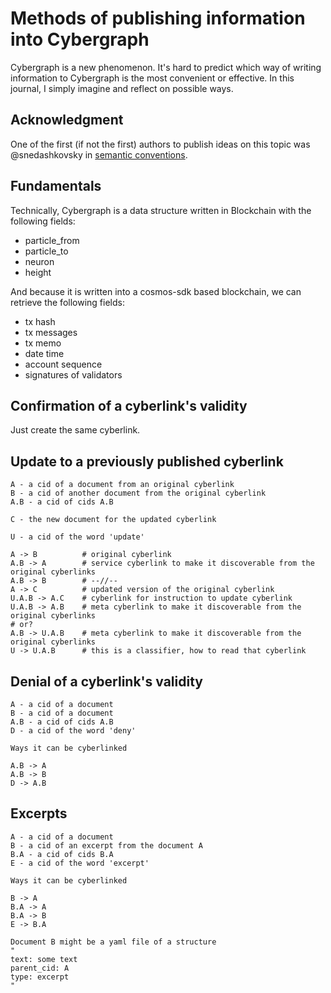 # Methods of publishing information into Cybergraph

Cybergraph is a new phenomenon. It's hard to predict which way of writing information to Cybergraph is the most convenient or effective. In this journal, I simply imagine and reflect on possible ways.

## Acknowledgment

One of the first (if not the first) authors to publish ideas on this topic was @snedashkovsky in [semantic conventions](https://github.com/Snedashkovsky/cyber-semantic-conventions).

## Fundamentals

Technically, Cybergraph is a data structure written in Blockchain with the following fields:

- particle_from
- particle_to
- neuron
- height

And because it is written into a cosmos-sdk based blockchain, we can retrieve the following fields:

- tx hash
- tx messages
- tx memo
- date time
- account sequence
- signatures of validators

## Confirmation of a cyberlink's validity

Just create the same cyberlink.

## Update to a previously published cyberlink

```
A - a cid of a document from an original cyberlink
B - a cid of another document from the original cyberlink
A.B - a cid of cids A.B

C - the new document for the updated cyberlink

U - a cid of the word 'update'

A -> B          # original cyberlink
A.B -> A        # service cyberlink to make it discoverable from the original cyberlinks
A.B -> B        # --//--
A -> C          # updated version of the original cyberlink
U.A.B -> A.C    # cyberlink for instruction to update cyberlink
U.A.B -> A.B    # meta cyberlink to make it discoverable from the original cyberlinks
# or?
A.B -> U.A.B    # meta cyberlink to make it discoverable from the original cyberlinks
U -> U.A.B      # this is a classifier, how to read that cyberlink
```

## Denial of a cyberlink's validity

```
A - a cid of a document
B - a cid of a document
A.B - a cid of cids A.B
D - a cid of the word 'deny'

Ways it can be cyberlinked

A.B -> A
A.B -> B
D -> A.B
```

## Excerpts

```
A - a cid of a document
B - a cid of an excerpt from the document A
B.A - a cid of cids B.A
E - a cid of the word 'excerpt'

Ways it can be cyberlinked

B -> A
B.A -> A
B.A -> B
E -> B.A

Document B might be a yaml file of a structure
"
text: some text
parent_cid: A
type: excerpt
"
```
